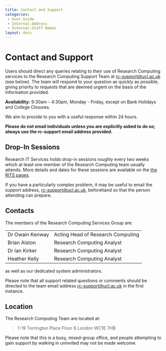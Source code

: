 ```yaml
---
title: Contact and Support
categories:
 - User Guide
 - Internal:Address
 - Internal:Staff Names
layout: docs
---
```


# Contact and Support

Users should direct any queries relating to their use of Research
Computing services to the Research Computing Support Team at 
<rc-support@ucl.ac.uk> (see below). The team will respond to your question as
quickly as possible, giving priority to requests that are deemed urgent
on the basis of the information provided.

**Availability:** 9:30am - 4:30pm, Monday - Friday, except on Bank
Holidays and College Closures.

We aim to provide to you with a useful response within 24 hours.

**Please do not email individuals unless you are explicitly asked to do
so; always use the rc-support email address provided.**

## Drop-In Sessions

Research IT Services holds drop-in sessions roughly every two weeks which at least one member of the Research Computing team usually attends. More details and dates for these sessions are available on the [the RITS pages](https://www.ucl.ac.uk/isd/services/research-it/research-it-data-management-drop-ins).

If you have a particularly complex problem, it may be useful to email the support address, <rc-support@ucl.ac.uk>, beforehand so that the person attending can prepare.

## Contacts

The members of the Research Computing Services Group are:

|     |        |
|:----|:-------|
| Dr Owain Kenway | Acting Head of Research Computing |
| Brian Alston    | Research Computing Analyst |
| Dr Ian Kirker   | Research Computing Analyst |
| Heather Kelly   | Research Computing Analyst |

as well as our dedicated system administrators.

Please note that all support related questions or comments should be
directed to the team email address <rc-support@ucl.ac.uk> in the first
instance.

## Location

The Research Computing Team are located at:

> 1-19 Torrington Place
> Floor 6
> London
> WC1E 7HB

Please note that this is a busy, mixed-group office, and people attempting to gain support by walking in uninvited may not be made welcome.

